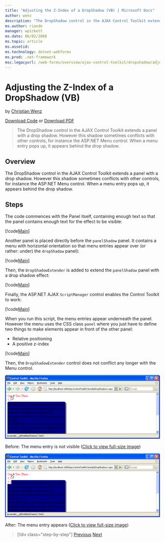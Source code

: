 ```yaml
---
title: "Adjusting the Z-Index of a DropShadow (VB) | Microsoft Docs"
author: wenz
description: "The DropShadow control in the AJAX Control Toolkit extends a panel with a drop shadow. However this shadow sometimes conflicts with other controls, for insta..."
ms.author: riande
manager: wpickett
ms.date: 06/02/2008
ms.topic: article
ms.assetid: 
ms.technology: dotnet-webforms
ms.prod: .net-framework
msc.legacyurl: /web-forms/overview/ajax-control-toolkit/dropshadow/adjusting-the-z-index-of-a-dropshadow-vb
---
```

Adjusting the Z-Index of a DropShadow (VB)
====================
by [Christian Wenz](https://github.com/wenz)

[Download Code](http://download.microsoft.com/download/5/1/6/51652a81-500b-4f6b-88d3-617103e7941e/DropShadow1.vb.zip) or [Download PDF](http://download.microsoft.com/download/b/6/a/b6ae89ee-df69-4c87-9bfb-ad1eb2b23373/dropshadow1VB.pdf)

> The DropShadow control in the AJAX Control Toolkit extends a panel with a drop shadow. However this shadow sometimes conflicts with other controls, for instance the ASP.NET Menu control. When a menu entry pops up, it appears behind the drop shadow.


## Overview

The DropShadow control in the AJAX Control Toolkit extends a panel with a drop shadow. However this shadow sometimes conflicts with other controls, for instance the ASP.NET Menu control. When a menu entry pops up, it appears behind the drop shadow.

## Steps

The code commences with the Panel itself, containing enough text so that the panel contains enough text for the effect to be visible:

[!code[Main](adjusting-the-z-index-of-a-dropshadow-vb/samples/sample1.xml)]

Another panel is placed directly before the `panelShadow` panel. It contains a menu with horizontal orientation so that menu entries appear over (or rather: under) the `dropShadow` panel):

[!code[Main](adjusting-the-z-index-of-a-dropshadow-vb/samples/sample2.xml)]

Then, the `DropShadowExtender` is added to extend the `panelShadow` panel with a drop shadow effect:

[!code[Main](adjusting-the-z-index-of-a-dropshadow-vb/samples/sample3.xml)]

Finally, the ASP.NET AJAX `ScriptManager` control enables the Control Toolkit to work:

[!code[Main](adjusting-the-z-index-of-a-dropshadow-vb/samples/sample4.xml)]

When you run this script, the menu entries appear underneath the panel. However the menu uses the CSS class `panel` where you just have to define two things to make elements appear in front of the other panel:

- Relative positioning
- A positive z-index

[!code[Main](adjusting-the-z-index-of-a-dropshadow-vb/samples/sample5.xml)]

Then, the `DropShadowExtender` control does not conflict any longer with the Menu control.


[![Before: The menu entry is not visible](adjusting-the-z-index-of-a-dropshadow-vb/_static/image2.png)](adjusting-the-z-index-of-a-dropshadow-vb/_static/image1.png)

Before: The menu entry is not visible ([Click to view full-size image](adjusting-the-z-index-of-a-dropshadow-vb/_static/image3.png))


[![After: The menu entry appears](adjusting-the-z-index-of-a-dropshadow-vb/_static/image5.png)](adjusting-the-z-index-of-a-dropshadow-vb/_static/image4.png)

After: The menu entry appears ([Click to view full-size image](adjusting-the-z-index-of-a-dropshadow-vb/_static/image6.png))

>[!div class="step-by-step"]
[Previous](manipulating-dropshadow-properties-from-client-code-cs.md)
[Next](manipulating-dropshadow-properties-from-client-code-vb.md)